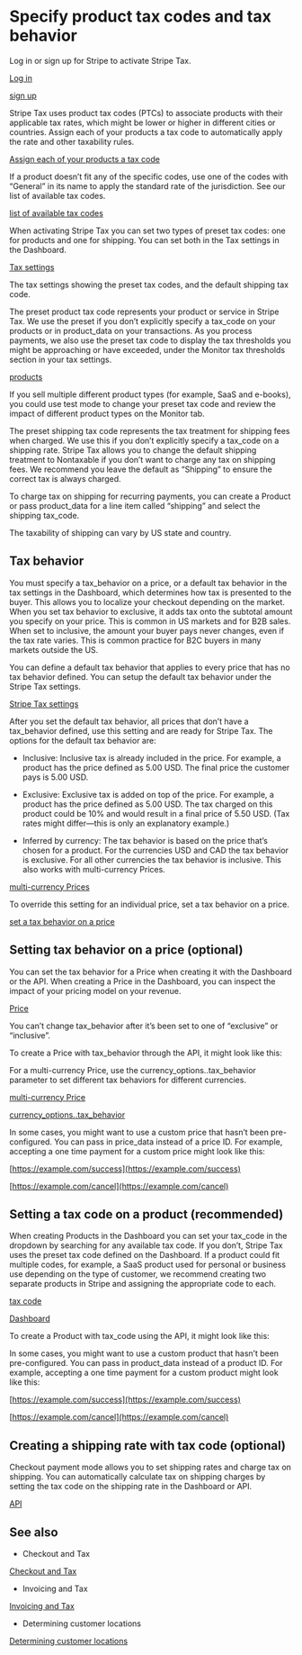 # Specify product tax codes and tax behavior

Log in or sign up for Stripe to activate Stripe Tax.

[Log in](https://dashboard.stripe.com/settings/tax)

[sign up](https://dashboard.stripe.com/register)

Stripe Tax uses product tax codes (PTCs) to associate products with their applicable tax rates, which might be lower or higher in different cities or countries. Assign each of your products a tax code to automatically apply the rate and other taxability rules.

[Assign each of your products a tax code](/tax/products-prices-tax-codes-tax-behavior#tax-code-on-product)

If a product doesn’t fit any of the specific codes, use one of the codes with “General” in its name to apply the standard rate of the jurisdiction. See our list of available tax codes.

[list of available tax codes](/tax/tax-codes)

When activating Stripe Tax you can set two types of preset tax codes: one for products and one for shipping. You can set both in the Tax settings in the Dashboard.

[Tax settings](https://dashboard.stripe.com/settings/tax)

The tax settings showing the preset tax codes, and the default shipping tax code.

The preset product tax code represents your product or service in Stripe Tax. We use the preset if you don’t explicitly specify a tax_code on your products or in product_data on your transactions. As you process payments, we also use the preset tax code to display the tax thresholds you might be approaching or have exceeded, under the Monitor tax thresholds section in your tax settings.

[products](/api/products)

If you sell multiple different product types (for example, SaaS and e-books), you could use test mode to change your preset tax code and review the impact of different product types on the Monitor tab.

The preset shipping tax code  represents the tax treatment for shipping fees when charged. We use this if you don’t explicitly specify a tax_code on a shipping rate. Stripe Tax allows you to change the default shipping treatment to Nontaxable if you don’t want to charge any tax on shipping fees. We recommend you leave the default as “Shipping” to ensure the correct tax is always charged.

To charge tax on shipping for recurring payments, you can create a Product or pass product_data for a line item called “shipping” and select the shipping tax_code.

The taxability of shipping can vary by US state and country.

## Tax behavior

You must specify a tax_behavior on a price, or a default tax behavior in the tax settings in the Dashboard, which determines how tax is presented to the buyer. This allows you to localize your checkout depending on the market. When you set tax behavior to exclusive, it adds tax onto the subtotal amount you specify on your price. This is common in US markets and for B2B sales. When set to inclusive, the amount your buyer pays never changes, even if the tax rate varies. This is common practice for B2C buyers in many markets outside the US.

You can define a default tax behavior that applies to every price that has no tax behavior defined. You can setup the default tax behavior under the Stripe Tax settings.

[Stripe Tax settings](https://dashboard.stripe.com/settings/tax)

After you set the default tax behavior, all prices that don’t have a tax_behavior defined, use this setting and are ready for Stripe Tax. The options for the default tax behavior are:

- Inclusive: Inclusive tax is already included in the price. For example, a product has the price defined as 5.00 USD. The final price the customer pays is 5.00 USD.

- Exclusive: Exclusive tax is added on top of the price. For example, a product has the price defined as 5.00 USD. The tax charged on this product could be 10% and would result in a final price of 5.50 USD. (Tax rates might differ—this is only an explanatory example.)

- Inferred by currency: The tax behavior is based on the price that’s chosen for a product. For the currencies USD and CAD the tax behavior is exclusive. For all other currencies the tax behavior is inclusive. This also works with multi-currency Prices.

[multi-currency Prices](/products-prices/pricing-models#multicurrency)

To override this setting for an individual price, set a tax behavior on a price.

[set a tax behavior on a price](#setting-tax-behavior-on-a-price-(optional))

## Setting tax behavior on a price (optional)

You can set the tax behavior for a Price when creating it with the Dashboard or the API. When creating a Price in the Dashboard, you can inspect the impact of your pricing model on your revenue.

[Price](/api/prices)

You can’t change tax_behavior after it’s been set to one of “exclusive” or “inclusive”.

To create a Price with tax_behavior through the API, it might look like this:

For a multi-currency Price, use the currency_options.<currency>.tax_behavior parameter to set different tax behaviors for different currencies.

[multi-currency Price](/products-prices/pricing-models#multicurrency)

[currency_options.<currency>.tax_behavior](/api/prices/create#create_price-currency_options-tax_behavior)

In some cases, you might want to use a custom price that hasn’t been pre-configured. You can pass in price_data instead of a price ID. For example, accepting a one time payment for a custom price might look like this:

[https://example.com/success](https://example.com/success)

[https://example.com/cancel](https://example.com/cancel)

## Setting a tax code on a product (recommended)

When creating Products in the Dashboard you can set your tax_code in the dropdown by searching for any available tax code. If you don’t, Stripe Tax uses the preset tax code defined on the Dashboard. If a product could fit multiple codes, for example, a SaaS product used for personal or business use depending on the type of customer, we recommend creating two separate products in Stripe and assigning the appropriate code to each.

[tax code](/tax/tax-codes)

[Dashboard](https://dashboard.stripe.com/settings/tax)

To create a Product with tax_code using the API, it might look like this:

In some cases, you might want to use a custom product that hasn’t been pre-configured. You can pass in product_data instead of a product ID. For example, accepting a one time payment for a custom product might look like this:

[https://example.com/success](https://example.com/success)

[https://example.com/cancel](https://example.com/cancel)

## Creating a shipping rate with tax code (optional)

Checkout payment mode allows you to set shipping rates and charge tax on shipping. You can automatically calculate tax on shipping charges by setting the tax code on the shipping rate in the Dashboard or API.

[API](/api/shipping_rates)

## See also

- Checkout and Tax

[Checkout and Tax](/tax/checkout)

- Invoicing and Tax

[Invoicing and Tax](/tax/invoicing)

- Determining customer locations

[Determining customer locations](/tax/customer-locations)
